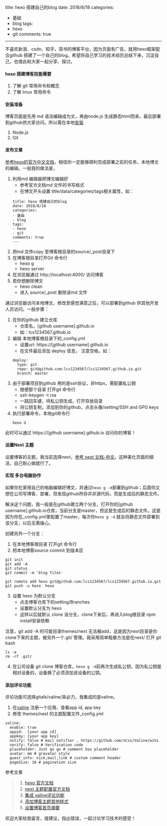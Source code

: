 title: hexo 搭建自己的blog
date: 2018/8/18
categories:

- 基础
- blog
tags:
- hexo
- git
comments: true
---
不喜欢新浪、csdn、知乎，简书的博客平台，因为页面有广告，就用hexo框架配合github 搭建了一个自己的blog。希望将自己学习的技术经历总结下来，沉淀自己，也借此和大家一起分享、探讨。

#### hexo 搭建博客技能需要
1. 了解 git 常用命令和概念
2. 了解 linux 常用命令

#### 安装准备
博客页面是先用 md 语法编辑成为文，再由node.js 生成静态html而来，最后部署到github供大家访问。所以需在本地[安装](https://hexo.io/zh-cn/docs/)
1. Node.js
2. Git

#### 发布文章
[参考hexo的官方中文文档](https://hexo.io/zh-cn/docs/)，相信你一定能够顺利完成部署之前的任务，本地博文的编辑。一般我的做法是，
1. 利用md 编辑器把博文编辑好
    - 参考官方文档md 文件的书写格式
    - 在博文开头设置 title/data/categories/tags相关属性，如：
    ```
    title: hexo 搭建自己的blog
    date: 2018/8/18
    categories:
    - 基础
    - blog
    tags:
    - hexo
    - git
    comments: true
    ---
    ```
2. 把md 文件copy 至博客根目录的source/_post目录下
3. 在博客根目录打开Git 命令行
    - hexo g
    - hexo server
4. 在浏览器通过 http://localhost:4000/ 访问博客
5. 若你想删除博文
    - hexo clean
    - 进入 source/_post 删除该md 文件

通过浏览器访问本地博文，修改至感觉满意之后，可以部署到github 供其他开发人员访问。一般步骤：
1. 在你的github 建立仓库
    - 仓库名，[github username].github.io
    - 如：lcs1234567.github.io
2. 编辑 本地博客根目录下的_config.yml
    - 设置url: https://[github username].github.io
    - 在文件最后添加 deploy 信息， 注意空格。如：
    ```
    deploy:
      type: git
      repo: git@github.com:lcs1234567/lcs1234567.github.io.git
      branch: master
    ```
3. 由于部署项目到github 用的是ssh协议，非https，需配置私公钥
    - 随便那个目录 打开git 命令行
    - ssh-keygen -t rsa
    - 一路回车键，待私公钥生成，打开存放目录
    - 将公钥复制，添加到你的github，点击头像/setting/SSH and GPG keys 
4. 执行部署命令，本地git命令行
    ```
	hexo d
    ```

此时可以通过 https://[github username].github.io 访问你的博客！
	
#### 设置Next 主题
设置博客的主题，我当前选择next，[参考 next 文档-中文](https://theme-next.iissnan.com/getting-started.html)。这种美化页面的细活，自己耐心做就行了。

#### 实现 多台电脑协作
如果你在家用自己的电脑编辑好博文，并通过`hexo g -d`部署到github；后面你又想在公司写博客、部署，但发现github所存并非源代码，而是生成后的静态文件。

解决这个问题，我一般是在github建立两个分支，打开你的[github username].github.io仓库，当前分支是master，但这是生成后的静态文件。这是因为你在_config.yml里配置了master，每次你`hexo g -d` 就会将静态文件部署到该分支，以后无需操心。

创建另外一个分支：
1. 在本地博客根目录 打开git 命令行
2. 把本地博客source commit 到版本区
```
git init 
git add -A
git status 
git commit -m 'blog files'

git remote add hexo git@github.com:lcs1234567/lcs1234567.github.io.git
git push -u hexo  hexo 
```
3. 设置 hexo 为默认分支
    - 点击博客仓库下的setting/Branches
    - 设置默认分支为 hexo
    - 这样以后就默认 clone 该分支，clone下来后，再进入blog根目录 npm install安装依赖

注意，git add -A 时可能目录themes/next 无法被add，这是因为next目录是你clone下来的主题，被另外一个.git/ 管理。我采用简单粗暴方法是在next/ 打开 git bash
```
ls -a
rm -rf .git/
```
4. 在公司设备 git clone 博客仓库，`hexo g -d`前再次生成私公钥，因为私公钥是相对设备的，设备换了必须添加该设备的公钥。

#### 添加评论功能
评论功能可选择gitalk/valine/来必力，我集成的是valine。
1. 在[valine](https://leancloud.cn/dashboard/applist.html#/apps) 注册一个应用，查看app id, app key
2. 修改 themes/next 的主题配置文件_config.yml 
```
valine:
  enable: true
  appid:  [your app id]
  appkey: [your app key]
  notify: false # mail notifier , https://github.com/xCss/Valine/wiki
  verify: false # Verification code
  placeholder: Just go go # comment box placeholder
  avatar: mm # gravatar style
  guest_info: nick,mail,link # custom comment header
  pageSize: 10 # pagination size
```

参考文章
>1. [hexo 官方文档](https://hexo.io/zh-cn/docs/)
>2. [next 主题配置官方文档](https://theme-next.iissnan.com/getting-started.html)
>3. [集成 valine评论功能](https://www.bluelzy.com/articles/use_valine_for_your_blog.html)
>4. [添加博客主题其他样式](http://shenzekun.cn/hexo%E7%9A%84next%E4%B8%BB%E9%A2%98%E4%B8%AA%E6%80%A7%E5%8C%96%E9%85%8D%E7%BD%AE%E6%95%99%E7%A8%8B.html)
>5. [设置博客首页摘要](https://www.jianshu.com/p/393d067dba8d)

欢迎大家给我留言，提建议，指出错误，一起讨论学习技术的感受！